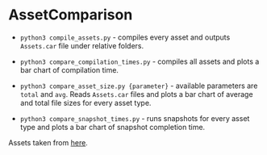 # AssetComparison

- `python3 compile_assets.py` - compiles every asset and outputs `Assets.car` file under relative folders.

- `python3 compare_compilation_times.py` - compiles all assets and plots a bar chart of compilation time.
 
- `python3 compare_asset_size.py {parameter}` -  available parameters are `total` and `avg`. Reads `Assets.car` files and plots a bar chart of average and total file sizes for every asset type.

- `python3 compare_snapshot_times.py` - runs snapshots for every asset type and plots a bar chart of snapshot completion time.

Assets taken from [here](https://www.figma.com/community/file/1114001199549197320). 